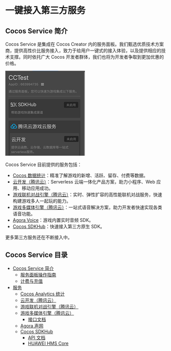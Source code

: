 # 一键接入第三方服务

## Cocos Service 简介

Cocos Service 是集成在 Cocos Creator 内的服务面板。我们甄选优质技术方案商，提供高性价比服务接入，致力于给用户一键式的接入体验，以及提供相应的技术支撑。同时依托广大 Cocos 开发者群体，我们也将为开发者争取到更加优惠的价格。

![](image/service.png)

Cocos Service 目前提供的服务包括：

- [Cocos 数据统计](https://www.cocos.com/analytics/)：精准了解游戏的新增、活跃、留存、付费等数据。
- [云开发（腾讯云）](https://cloud.tencent.com/product/tcb)：Serverless 云端一体化产品方案，助力小程序、Web 应用、移动应用成功。
- [游戏联机对战引擎（腾讯云）](https://cloud.tencent.com/product/mgobe)：实时、弹性扩容的高性能联机对战服务，快速构建游戏多人一起玩的能力。
- [游戏多媒体引擎（腾讯云）](https://cloud.tencent.com/product/gme)：一站式语音解决方案，助力开发者快速实现各类语音功能。
- [Agora Voice](https://www.agora.io/cn/)：游戏内置实时音频 SDK。
- [Cocos SDKHub](sdkhub.md)：快速接入第三方原生 SDK。

更多第三方服务还在不断接入中。

## Cocos Service 目录

- [Cocos Service 简介](about-cocos-service.md)
    - [服务面板操作指南](user-guide.md)
    - [计费与充值](billing-and-charge.md)
- [服务](service-index.md)
    - [Cocos Analytics 统计](cocos-analytics.md)
    - [云开发（腾讯云）](tcb.md)
    - [游戏联机对战引擎（腾讯云）](mgobe.md)
    - [游戏多媒体引擎（腾讯云）](gme.md)
        - [接口文档](gme-api-docs.md)
    - [Agora 声网](agora.md)
    - [Cocos SDKHub](sdkhub.md)
        - [API 文档](https://docs.cocos.com/service/api/modules/sdkhub.html)
        - [HUAWEI HMS Core](sdkhub-plugins/sdkhub-hms.md)
